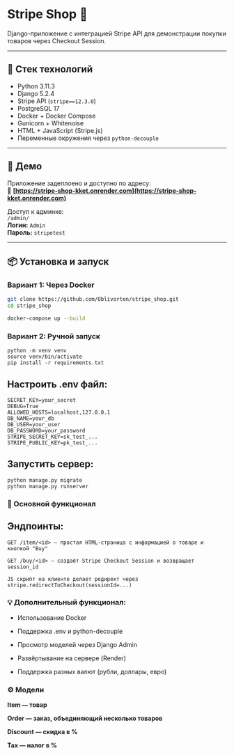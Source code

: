 # Stripe Shop 🛒

Django-приложение с интеграцией Stripe API для демонстрации покупки товаров через Checkout Session.  

---

## 🔧 Стек технологий

- Python 3.11.3
- Django 5.2.4
- Stripe API (`stripe==12.3.0`)
- PostgreSQL 17
- Docker + Docker Compose
- Gunicorn + Whitenoise
- HTML + JavaScript (Stripe.js)
- Переменные окружения через `python-decouple`

---

## 🚀 Демо

Приложение задеплоено и доступно по адресу:  
🔗 **[https://stripe-shop-kket.onrender.com](https://stripe-shop-kket.onrender.com)**

Доступ к админке:  
`/admin/`  
**Логин:** `Admin`  
**Пароль:** `stripetest`

---

## 📦 Установка и запуск

### Вариант 1: Через Docker 

```bash
git clone https://github.com/Oblivorten/stripe_shop.git
cd stripe_shop

docker-compose up --build
```
### Вариант 2: Ручной запуск

```
python -m venv venv
source venv/bin/activate
pip install -r requirements.txt
```
## Настроить .env файл:

```
SECRET_KEY=your_secret
DEBUG=True
ALLOWED_HOSTS=localhost,127.0.0.1
DB_NAME=your_db
DB_USER=your_user
DB_PASSWORD=your_password
STRIPE_SECRET_KEY=sk_test_...
STRIPE_PUBLIC_KEY=pk_test_...
```
## Запустить сервер:
```
python manage.py migrate
python manage.py runserver
```

### 🧩 Основной функционал

## Эндпоинты:
`GET /item/<id> — простая HTML-страница с информацией о товаре и кнопкой "Buy"`

`GET /buy/<id> — создаёт Stripe Checkout Session и возвращает session_id`

`JS скрипт на клиенте делает редирект через stripe.redirectToCheckout(sessionId=...)`

### 💡 Дополнительный функционал:

- Использование Docker

- Поддержка .env и python-decouple

- Просмотр моделей через Django Admin

- Развёртывание на сервере (Render)

- Поддержка разных валют (рубли, доллары, евро)

### ⚙️ Модели
**Item — товар**

**Order — заказ, объединяющий несколько товаров**

**Discount — скидка в %**

**Tax — налог в %**
